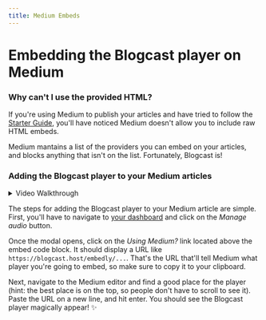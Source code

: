 ```yaml
---
title: Medium Embeds
---
```


# Embedding the Blogcast player on Medium

### Why can't I use the provided HTML?

If you're using Medium to publish your articles and have tried to follow the [Starter Guide](/), you'll have noticed Medium doesn't allow you to include raw HTML embeds.

Medium mantains a list of the providers you can embed on your articles, and blocks anything that isn't on the list. Fortunately, Blogcast is!

### Adding the Blogcast player to your Medium articles

<details>
<summary>Video Walkthrough</summary>

![Guided tutorial](images/medium-embeds.gif)

</details>

The steps for adding the Blogcast player to your Medium article are simple. First, you'll have to navigate to [your dashboard](https://blogcast.host/dashboard) and click on the _Manage audio_ button.

Once the modal opens, click on the _Using Medium?_ link located above the embed code block. It should display a URL like `https://blogcast.host/embedly/...`. That's the URL that'll tell Medium what player you're going to embed, so make sure to copy it to your clipboard.

Next, navigate to the Medium editor and find a good place for the player (hint: the best place is on the top, so people don't have to scroll to see it). Paste the URL on a new line, and hit enter. You should see the Blogcast player magically appear! :sparkles:
